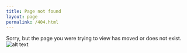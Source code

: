 ```yaml
---
title: Page not found
layout: page
permalink: /404.html
---
```


Sorry, but the page you were trying to view has moved or does not exist.
![alt text](https://github.com/DankZone/dankzone.github.io/edit/master/404.jpg "404.jpg")
